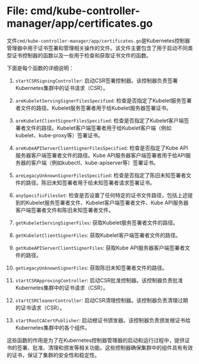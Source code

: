 # File: cmd/kube-controller-manager/app/certificates.go

文件`cmd/kube-controller-manager/app/certificates.go`是Kubernetes控制器管理器中用于证书签署和管理相关操作的文件。该文件主要包含了用于启动不同类型证书控制器的函数以及一些用于检查和获取证书文件的函数。

下面是每个函数的详细说明：

1. `startCSRSigningController`: 启动CSR签署控制器。该控制器负责签署Kubernetes集群中的证书请求（CSR）。

2. `areKubeletServingSignerFilesSpecified`: 检查是否指定了Kubelet服务签署者文件的路径。Kubelet服务签署者用于给Kubelet服务器签署证书。

3. `areKubeletClientSignerFilesSpecified`: 检查是否指定了Kubelet客户端签署者文件的路径。Kubelet客户端签署者用于给Kubelet客户端（例如kubelet、kube-proxy等）签署证书。

4. `areKubeAPIServerClientSignerFilesSpecified`: 检查是否指定了Kube API服务器客户端签署者文件的路径。Kube API服务器客户端签署者用于给API服务器的客户端（例如kubectl、kube-apiserver等）签署证书。

5. `areLegacyUnknownSignerFilesSpecified`: 检查是否指定了陈旧未知签署者文件的路径。陈旧未知签署者用于给未知签署者请求签署证书。

6. `anySpecificFilesSet`: 检查是否设置了任何特定的证书文件路径，包括上述提到的Kubelet服务签署者文件、Kubelet客户端签署者文件、Kube API服务器客户端签署者文件和陈旧未知签署者文件。

7. `getKubeletServingSignerFiles`: 获取Kubelet服务签署者文件的路径。

8. `getKubeletClientSignerFiles`: 获取Kubelet客户端签署者文件的路径。

9. `getKubeAPIServerClientSignerFiles`: 获取Kube API服务器客户端签署者文件的路径。

10. `getLegacyUnknownSignerFiles`: 获取陈旧未知签署者文件的路径。

11. `startCSRApprovingController`: 启动CSR批准控制器。该控制器负责批准Kubernetes集群中的证书请求（CSR）。

12. `startCSRCleanerController`: 启动CSR清理控制器。该控制器负责清理过期的证书请求（CSR）。

13. `startRootCACertPublisher`: 启动根证书颁发器。该控制器负责颁发根证书给Kubernetes集群中的各个组件。

这些函数的作用是为了在Kubernetes控制器管理器的启动和运行过程中，提供证书的签署、批准、清理和颁发等相关功能。这些控制器确保集群中的组件具有有效的证书，保证了集群的安全性和稳定性。

